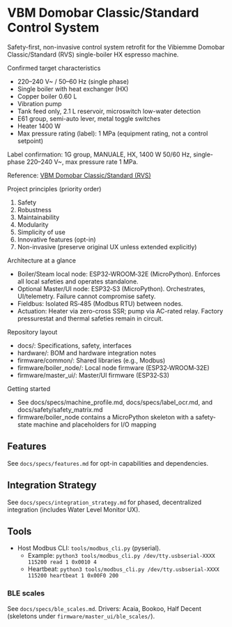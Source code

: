 # VBM Domobar Classic/Standard Control System

Safety-first, non-invasive control system retrofit for the Vibiemme Domobar Classic/Standard (RVS) single-boiler HX espresso machine.

Confirmed target characteristics
- 220–240 V~ / 50–60 Hz (single phase)
- Single boiler with heat exchanger (HX)
- Copper boiler 0.60 L
- Vibration pump
- Tank feed only, 2.1 L reservoir, microswitch low-water detection
- E61 group, semi-auto lever, metal toggle switches
- Heater 1400 W
- Max pressure rating (label): 1 MPa (equipment rating, not a control setpoint)

Label confirmation: 1G group, MANUALE, HX, 1400 W 50/60 Hz, single-phase 220–240 V~, max pressure rate 1 MPa.

Reference: [VBM Domobar Classic/Standard (RVS)](https://eembergen.nl/product/vbm-domobar-classic/)

Project principles (priority order)
1. Safety
2. Robustness
3. Maintainability
4. Modularity
5. Simplicity of use
6. Innovative features (opt-in)
7. Non-invasive (preserve original UX unless extended explicitly)

Architecture at a glance
- Boiler/Steam local node: ESP32‑WROOM‑32E (MicroPython). Enforces all local safeties and operates standalone.
- Optional Master/UI node: ESP32‑S3 (MicroPython). Orchestrates, UI/telemetry. Failure cannot compromise safety.
- Fieldbus: Isolated RS‑485 (Modbus RTU) between nodes.
- Actuation: Heater via zero-cross SSR; pump via AC-rated relay. Factory pressurestat and thermal safeties remain in circuit.

Repository layout
- docs/: Specifications, safety, interfaces
- hardware/: BOM and hardware integration notes
- firmware/common/: Shared libraries (e.g., Modbus)
- firmware/boiler_node/: Local node firmware (ESP32‑WROOM‑32E)
- firmware/master_ui/: Master/UI firmware (ESP32‑S3)

Getting started
- See docs/specs/machine_profile.md, docs/specs/label_ocr.md, and docs/safety/safety_matrix.md
- firmware/boiler_node contains a MicroPython skeleton with a safety-state machine and placeholders for I/O mapping



## Features
See `docs/specs/features.md` for opt-in capabilities and dependencies.


## Integration Strategy
See `docs/specs/integration_strategy.md` for phased, decentralized integration (includes Water Level Monitor UX).


## Tools
- Host Modbus CLI: `tools/modbus_cli.py` (pyserial).
  - Example: `python3 tools/modbus_cli.py /dev/tty.usbserial-XXXX 115200 read 1 0x0010 4`
  - Heartbeat: `python3 tools/modbus_cli.py /dev/tty.usbserial-XXXX 115200 heartbeat 1 0x00F0 200`


### BLE scales
See `docs/specs/ble_scales.md`. Drivers: Acaia, Bookoo, Half Decent (skeletons under `firmware/master_ui/ble_scales/`).
